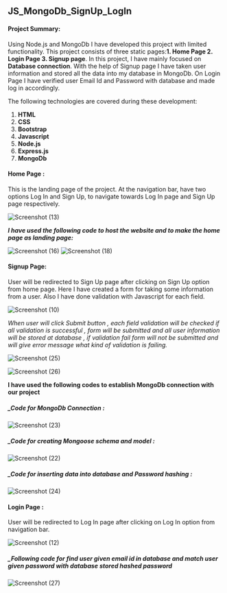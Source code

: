 ## JS_MongoDb_SignUp_LogIn

#### Project Summary:
Using Node.js and MongoDb I have developed this project with limited functionality. This project consists of three static pages:__1. Home Page  2. Login Page  3. Signup page__.
In this project, I have mainly focused on **Database connection**. With the help of Signup page I have taken user information and stored all the data into my database in MongoDb.
On Login Page I have verified user Email Id and Password with database and made log in accordingly.

The following technologies are covered during these development:
1. **HTML**
2. **CSS**
3. **Bootstrap**
4. **Javascript**
5. **Node.js**
6. **Express.js**
7. **MongoDb**

#### Home Page :
This is the landing page of the project. At the navigation bar, have two options Log In and Sign Up, to navigate towards Log In page and Sign Up page respectively.

![Screenshot (13)](https://user-images.githubusercontent.com/72350924/116924526-9bcd3480-ac75-11eb-9ff8-aba94c2d4b01.png)

**_I have used the following code to host the website and to make the home page as landing page:_**

![Screenshot (16)](https://user-images.githubusercontent.com/72350924/116927395-409d4100-ac79-11eb-8b6b-7f427cdcd604.png)
![Screenshot (18)](https://user-images.githubusercontent.com/72350924/116927419-46932200-ac79-11eb-8254-db86d6238fde.png)

#### Signup Page: 
User will be redirected to Sign Up page after clicking on Sign Up option from home page. Here I have created a form for taking some information from a user. Also I have done validation with Javascript for each field.

![Screenshot (10)](https://user-images.githubusercontent.com/72350924/116934877-24060680-ac83-11eb-87ad-9e1701b74936.png)

_When user will click Submit button , each field validation will be checked if all validation is successful , form will be submitted and all user information will be stored at database , if validation fail form will not be submitted and will give error message what kind of validation is failing._

![Screenshot (25)](https://user-images.githubusercontent.com/72350924/116938001-ba3c2b80-ac87-11eb-98f1-c6bdc3110625.png)

![Screenshot (26)](https://user-images.githubusercontent.com/72350924/116938024-c0320c80-ac87-11eb-8899-e3fd601cdc6b.png)

**I have used the following codes to establish MongoDb connection with our project**

##### _Code for MongoDb Connection : 

![Screenshot (23)](https://user-images.githubusercontent.com/72350924/116934912-32ecb900-ac83-11eb-8c12-620705d7736c.png)

##### _Code for creating Mongoose schema and model :

![Screenshot (22)](https://user-images.githubusercontent.com/72350924/116934960-4566f280-ac83-11eb-81e7-277a685d4d76.png)

##### _Code for inserting data into database and Password hashing :

![Screenshot (24)](https://user-images.githubusercontent.com/72350924/116934970-4bf56a00-ac83-11eb-94cd-f60b46ebc016.png)

#### Login Page :
User will be redirected to Log In page after clicking on Log In option from navigation bar. 

![Screenshot (12)](https://user-images.githubusercontent.com/72350924/116940253-50be1c00-ac8b-11eb-8a40-8a4c153a9214.png)

##### _Following code for find user given email id in database and match user given password with database stored hashed password

![Screenshot (27)](https://user-images.githubusercontent.com/72350924/116940275-5582d000-ac8b-11eb-9e82-3ec180c48906.png)

